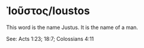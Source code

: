 # Ἰοῦστος/Ioustos
This word is the name Justus. It is the name of a man.

See: Acts 1:23; 18:7; Colossians 4:11
